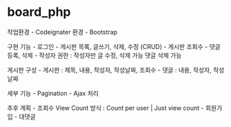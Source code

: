 # board_php

작업환경
	- Codeignater 환경
	- Bootstrap



구현 기능
	- 로그인
	- 게시판 목록, 글쓰기, 삭제, 수정 (CRUD)
	- 게시판 조회수
	- 댓글 등록, 삭제
	- 작성자 권한 : 작성자만 글 수정, 삭제 가능
		           댓글 삭제 가능



게시판 구성
	- 게시판 : 제목, 내용, 작성자, 작성날짜, 조회수
	- 댓글 : 내용, 작성자, 작성날짜


세부 기능
	- Pagination
	- Ajax 처리
	


추후 계획
	- 조회수 View Count 방식
		 : Count per user | Just view count
	- 회원가입 
	- 대댓글
